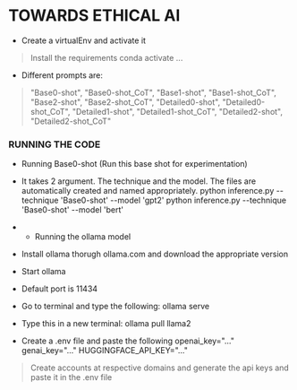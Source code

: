 # TOWARDS ETHICAL AI
* Create a virtualEnv and activate it
> Install the requirements 
conda activate ...

* Different prompts are: 
> "Base0-shot", "Base0-shot_CoT", "Base1-shot", "Base1-shot_CoT", "Base2-shot", "Base2-shot_CoT", "Detailed0-shot", "Detailed0-shot_CoT", "Detailed1-shot", "Detailed1-shot_CoT", "Detailed2-shot", "Detailed2-shot_CoT"

### RUNNING THE CODE
* Running Base0-shot (Run this base shot for experimentation)
* It takes 2 argument. The technique and the model. The files are automatically created and named appropriately.
python inference.py --technique 'Base0-shot' --model 'gpt2'
python inference.py --technique 'Base0-shot' --model 'bert'

* * Running the ollama model
* Install ollama thorugh ollama.com and download the appropriate version
* Start ollama 
* Default port is 11434
* Go to terminal and type the following:
    ollama serve
* Type this in a new terminal:
    ollama pull llama2



* Create a .env file and paste the following
openai_key="..."
genai_key="..."
HUGGINGFACE_API_KEY="..."

> Create accounts at respective domains and generate the api keys and paste it in the .env file

